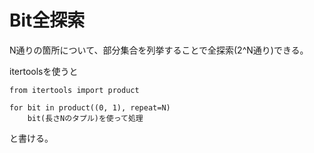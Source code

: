 # Bit全探索
N通りの箇所について、部分集合を列挙することで全探索(2^N通り)できる。

itertoolsを使うと
```
from itertools import product

for bit in product((0, 1), repeat=N)
    bit(長さNのタプル)を使って処理
```

と書ける。